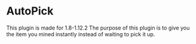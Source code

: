 # AutoPick
This plugin is made for 1.8-1.12.2
The purpose of this plugin is to give you the item you mined instantly instead of waiting to pick it up.
